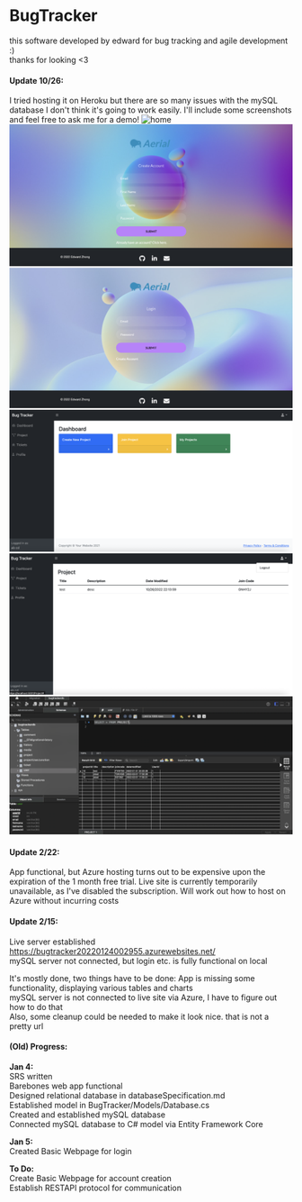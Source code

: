 # BugTracker

this software developed by edward for bug tracking and agile development :)  
thanks for looking <3  

#### Update 10/26:
I tried hosting it on Heroku but there are so many issues with the mySQL database I don't think it's going to work easily. I'll include some screenshots and feel free to ask me for a demo!
![home](img/home.png)
![createacc](img/createacc.png)
![login](img/login.png)
![dash](img/dash.png)
![proj](img/proj.png)
![db](img/db.png)


#### Update 2/22:
App functional, but Azure hosting turns out to be expensive upon the expiration of the 1 month free trial. Live site is currently temporarily unavailable, as I've disabled the subscription. Will work out how to host on Azure without incurring costs  

#### Update 2/15:
Live server established
https://bugtracker20220124002955.azurewebsites.net/  
mySQL server not connected, but login etc. is fully functional on local  


It's mostly done, two things have to be done:
App is missing some functionality, displaying various tables and charts  
mySQL server is not connected to live site via Azure, I have to figure out how to do that  
Also, some cleanup could be needed to make it look nice. that is not a pretty url  

#### (Old) Progress:
**Jan 4:**  
SRS written  
Barebones web app functional  
Designed relational database in databaseSpecification.md  
Established model in BugTracker/Models/Database.cs  
Created and established mySQL database  
Connected mySQL database to C# model via Entity Framework Core  

**Jan 5:**  
Created Basic Webpage for login  

**To Do:**  
Create Basic Webpage for account creation  
Establish RESTAPI protocol for communication  